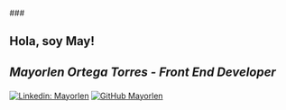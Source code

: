 ###<h2> Hola, soy May!<a href="https://giphy.com/gifs/fox-animal-kawaii-xsE65jaPsUKUo"></a></h2>
## <p><em>Mayorlen Ortega Torres - Front End Developer</em></p>




[![Linkedin: Mayorlen](https://img.shields.io/badge/-mayorlen-blue?style=flat-square&logo=Linkedin&logoColor=white&link=linkedin.com/in/mayorlen)](http://www.linkedin.com/in/mayorlen)
[![GitHub Mayorlen](https://img.shields.io/github/followers/mayorlenO?label=follow&style=social)](https://github.com/MayorlenO)
